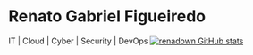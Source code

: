 # Renato Gabriel Figueiredo
IT | Cloud | Cyber | Security | DevOps
[![renadown GitHub stats](https://github-readme-stats.vercel.app/api?username=renadown)](https://github.com/anuraghazra/github-readme-stats)
